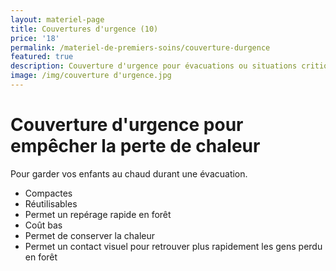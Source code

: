 ```yaml
---
layout: materiel-page
title: Couvertures d'urgence (10)
price: '18'
permalink: /materiel-de-premiers-soins/couverture-durgence
featured: true
description: Couverture d'urgence pour évacuations ou situations critiques
image: /img/couverture d'urgence.jpg
---
```

# Couverture d'urgence pour empêcher la perte de chaleur

Pour garder vos enfants au chaud durant une évacuation.

* Compactes
* Réutilisables
* Permet un repérage rapide en forêt
* Coût bas
* Permet de conserver la chaleur
* Permet un contact visuel pour retrouver plus rapidement les gens perdu en forêt

